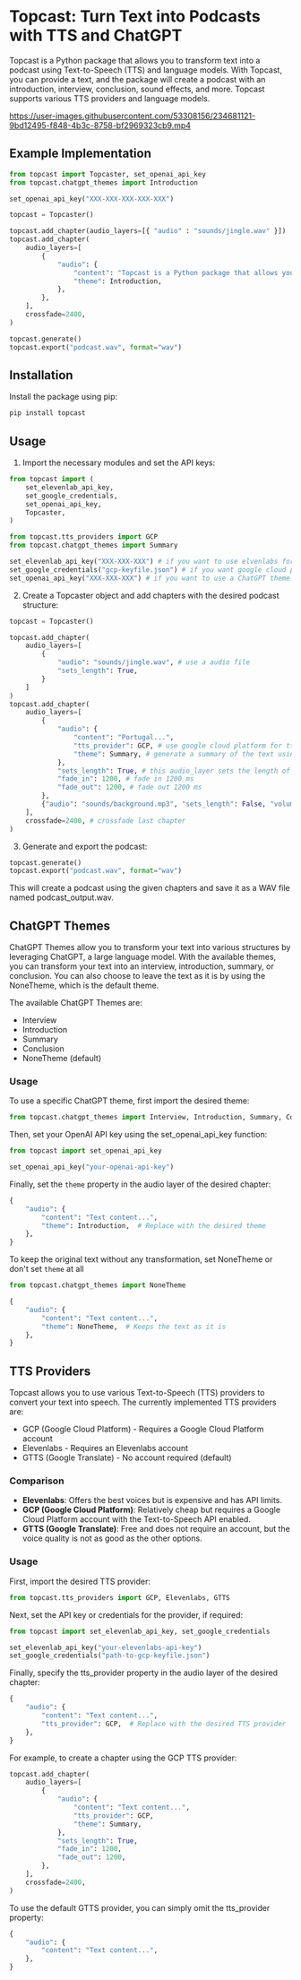 # Topcast: Turn Text into Podcasts with TTS and ChatGPT

Topcast is a Python package that allows you to transform text into a podcast using Text-to-Speech (TTS) and language models. With Topcast, you can provide a text, and the package will create a podcast with an introduction, interview, conclusion, sound effects, and more. Topcast supports various TTS providers and language models.

https://user-images.githubusercontent.com/53308156/234681121-9bd12495-f848-4b3c-8758-bf2969323cb9.mp4

## Example Implementation

```python
from topcast import Topcaster, set_openai_api_key
from topcast.chatgpt_themes import Introduction

set_openai_api_key("XXX-XXX-XXX-XXX-XXX")

topcast = Topcaster()

topcast.add_chapter(audio_layers=[{ "audio" : "sounds/jingle.wav" }])
topcast.add_chapter(
    audio_layers=[
        {
            "audio": {
                "content": "Topcast is a Python package that allows you to transform text into a podcast using Text-to-Speech (TTS) and language models. With Topcast, you can provide a text, and the package will create a podcast with an introduction, interview, conclusion, sound effects, and more. Topcast supports various TTS providers and language models.",
                "theme": Introduction,
            },
        },
    ],
    crossfade=2400,
)

topcast.generate()
topcast.export("podcast.wav", format="wav")


```

## Installation
Install the package using pip:

```bash
pip install topcast
```

## Usage

1. Import the necessary modules and set the API keys:

```python
from topcast import (
    set_elevenlab_api_key,
    set_google_credentials,
    set_openai_api_key,
    Topcaster,
)

from topcast.tts_providers import GCP
from topcast.chatgpt_themes import Summary

set_elevenlab_api_key("XXX-XXX-XXX") # if you want to use elvenlabs for tts
set_google_credentials("gcp-keyfile.json") # if you want google cloud platform for tts
set_openai_api_key("XXX-XXX-XXX") # if you want to use a ChatGPT theme
```

2. Create a Topcaster object and add chapters with the desired podcast structure:

```python
topcast = Topcaster()

topcast.add_chapter(
    audio_layers=[
        {
            "audio": "sounds/jingle.wav", # use a audio file
            "sets_length": True,
        }
    ]
)
topcast.add_chapter(
    audio_layers=[
        {
            "audio": {
                "content": "Portugal...", 
                "tts_provider": GCP, # use google cloud platform for tts
                "theme": Summary, # generate a summary of the text using ChatGPT
            },
            "sets_length": True, # this audio_layer sets the length of the chapter, only one audio_layer can set the length per chapter
            "fade_in": 1200, # fade in 1200 ms
            "fade_out": 1200, # fade out 1200 ms
        },
        {"audio": "sounds/background.mp3", "sets_length": False, "volume": 0.5}, # overlay audio
    ],
    crossfade=2400, # crossfade last chapter
)

```

3. Generate and export the podcast:

```python
topcast.generate()
topcast.export("podcast.wav", format="wav")
```
This will create a podcast using the given chapters and save it as a WAV file named podcast_output.wav.
## ChatGPT Themes
ChatGPT Themes allow you to transform your text into various structures by leveraging ChatGPT, a large language model. With the available themes, you can transform your text into an interview, introduction, summary, or conclusion. You can also choose to leave the text as it is by using the NoneTheme, which is the default theme.

The available ChatGPT Themes are:

- Interview
- Introduction
- Summary
- Conclusion
- NoneTheme (default)
### Usage
To use a specific ChatGPT theme, first import the desired theme:
```python
from topcast.chatgpt_themes import Interview, Introduction, Summary, Conclusion
```
Then, set your OpenAI API key using the set_openai_api_key function:
```python
from topcast import set_openai_api_key

set_openai_api_key("your-openai-api-key")

```
Finally, set the `theme` property in the audio layer of the desired chapter:

```python
{
    "audio": {
        "content": "Text content...",
        "theme": Introduction,  # Replace with the desired theme
    },
}

```
To keep the original text without any transformation, set NoneTheme or don't set `theme` at all


```python
from topcast.chatgpt_themes import NoneTheme

{
    "audio": {
        "content": "Text content...",
        "theme": NoneTheme,  # Keeps the text as it is
    },
}
```
## TTS Providers
Topcast allows you to use various Text-to-Speech (TTS) providers to convert your text into speech. The currently implemented TTS providers are:
- GCP (Google Cloud Platform) - Requires a Google Cloud Platform account
- Elevenlabs - Requires an Elevenlabs account
- GTTS (Google Translate) - No account required (default)
### Comparison
- **Elevenlabs**: Offers the best voices but is expensive and has API limits.
- **GCP (Google Cloud Platform)**: Relatively cheap but requires a Google Cloud Platform account with the Text-to-Speech API enabled.
- **GTTS (Google Translate)**: Free and does not require an account, but the voice quality is not as good as the other options.
### Usage
First, import the desired TTS provider:
```python
from topcast.tts_providers import GCP, Elevenlabs, GTTS

```
Next, set the API key or credentials for the provider, if required:
```python
from topcast import set_elevenlab_api_key, set_google_credentials

set_elevenlab_api_key("your-elevenlabs-api-key")
set_google_credentials("path-to-gcp-keyfile.json")
```
Finally, specify the tts_provider property in the audio layer of the desired chapter:
```python
{
    "audio": {
        "content": "Text content...",
        "tts_provider": GCP,  # Replace with the desired TTS provider
    },
}

```

For example, to create a chapter using the GCP TTS provider:
```python
topcast.add_chapter(
    audio_layers=[
        {
            "audio": {
                "content": "Text content...",
                "tts_provider": GCP,
                "theme": Summary,
            },
            "sets_length": True,
            "fade_in": 1200,
            "fade_out": 1200,
        },
    ],
    crossfade=2400,
)

```
To use the default GTTS provider, you can simply omit the tts_provider property:

```python
{
    "audio": {
        "content": "Text content...",
    },
}
```
